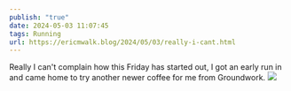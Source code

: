 ```yaml
---
publish: "true"
date: 2024-05-03 11:07:45
tags: Running
url: https://ericmwalk.blog/2024/05/03/really-i-cant.html
---
```


Really I can't complain how this Friday has started out, I got an early run in and came home to try another newer coffee for me from Groundwork.
![](https://ericmwalk.blog/uploads/2024/img-8811.jpeg)